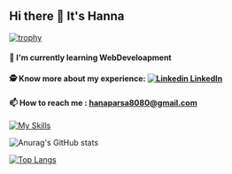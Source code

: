   ## Hi there 👋 It's Hanna
 
[![trophy](https://github-profile-trophy.vercel.app/?username=HannaParsa&theme=onedark)](https://github.com/ryo-ma/github-profile-trophy)

  #### 🌱 I'm currently learning WebDeveloapment
  #### 🕵️ Know more about my experience: [![Linkedin](https://i.stack.imgur.com/gVE0j.png) LinkedIn](https://www.linkedin.com/in/hanna-parsa-202a9924a)
  #### 📫 How to reach me : hanaparsa8080@gmail.com   

[![My Skills](https://skillicons.dev/icons?i=dotnet,js,jquery,cs,html,css,docker,py,java,react,go,django,cpp,c,visualstudio,vscode,idea,bootstrap,mysql,git,postman)](https://skillicons.dev)

![Anurag's GitHub stats](https://github-readme-stats.vercel.app/api?username=HannaParsa&show_icons=true&theme=highcontrast)


[![Top Langs](https://github-readme-stats.vercel.app/api/top-langs/?username=HannaParsa&hide_progress=true&theme=highcontrast)](https://github.com/anuraghazra/github-readme-stats)

<!--
**HannaParsa/HannaParsa** is a ✨ _special_ ✨ repository because its `README.md` (this file) appears on your GitHub profile.

*** It's Hanna Parsa and I'm currently learning***


